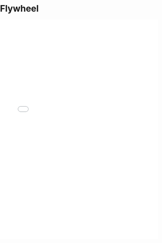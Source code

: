 # Flywheel

<style>
    body, html {
        width: 100%;
        height: 100%;
        margin: 0;
        padding: 0;

    }

    iframe {
        width: 100%; 
        border: none; 
        background-color: white;
    }

</style>

<iframe width="100%" height="700" src="local.html"></iframe>

